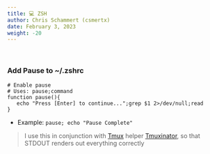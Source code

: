 ```yaml
---
title: 💻 ZSH
author: Chris Schammert (csmertx)
date: February 3, 2023
weight: -20
---
```


<br />

### Add Pause to ~/.zshrc

```
# Enable pause
# Uses: pause;command
function pause(){
   echo "Press [Enter] to continue...";grep $1 2>/dev/null;read
}
```

- Example: ```pause; echo "Pause Complete"```

> I use this in conjunction with [Tmux](/Linux/Software/tmux) helper [Tmuxinator](https://github.com/tmuxinator/tmuxinator), so that STDOUT renders out everything correctly